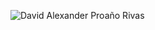 ![David Alexander Proaño Rivas](https://user-images.githubusercontent.com/80114339/127414628-df5afe9b-bcfb-4aed-983b-02960c8e50e5.jpg)
